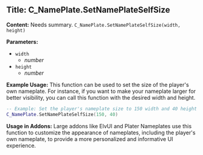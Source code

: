 ## Title: C_NamePlate.SetNamePlateSelfSize

**Content:**
Needs summary.
`C_NamePlate.SetNamePlateSelfSize(width, height)`

**Parameters:**
- `width`
  - *number*
- `height`
  - *number*

**Example Usage:**
This function can be used to set the size of the player's own nameplate. For instance, if you want to make your nameplate larger for better visibility, you can call this function with the desired width and height.

```lua
-- Example: Set the player's nameplate size to 150 width and 40 height
C_NamePlate.SetNamePlateSelfSize(150, 40)
```

**Usage in Addons:**
Large addons like ElvUI and Plater Nameplates use this function to customize the appearance of nameplates, including the player's own nameplate, to provide a more personalized and informative UI experience.